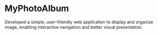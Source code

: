 # MyPhotoAlbum
Developed a simple, user-friendly web application to display and organize image, enabling interactive navigation and better visual presentation.
